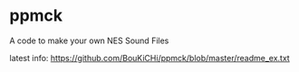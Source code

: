 ppmck
=====

A code to make your own NES Sound Files

latest info:
https://github.com/BouKiCHi/ppmck/blob/master/readme_ex.txt

